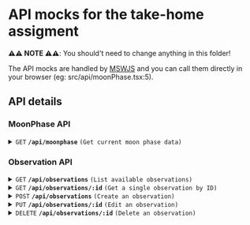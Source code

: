 # API mocks for the take-home assigment

**⚠️⚠️ NOTE ⚠️⚠️**: You should't need to change anything in this folder!

The API mocks are handled by [MSWJS](shttps://mswjs.io/) and you can call them
directly in your browser (eg: src/api/moonPhase.tsx:5).

## API details

### MoonPhase API

<details>
 <summary><code>GET</code> <code><b>/api/moonphase</b></code> <code>(Get current moon phase data)</code></summary>

##### Responses

> | http code | content-type       | response                      |
> | --------- | ------------------ | ----------------------------- |
> | `200`     | `application/json` | `JSON Object <MoonPhaseData>` |

##### Response detail

```json
{
  "phase": "New Moon | Waxing crescent | First quarter | Waxing gibbous | Full Moon | Waning gibbous | Last quarter | Waning crescent",
  "illumination": "<float between 0 and 100>"
}
```

</details>

### Observation API

<details>
 <summary><code>GET</code> <code><b>/api/observations</b></code> <code>(List available observations)</code></summary>

##### Parameters

> | name | type     | data type | description                  |
> | ---- | -------- | --------- | ---------------------------- |
> | skip | optional | number    | Page index                   |
> | take | optional | number    | Number of elements in a page |

##### Responses

> | http code | content-type       | response                         |
> | --------- | ------------------ | -------------------------------- |
> | `200`     | `application/json` | `JSON Object <ObservationsData>` |

##### Response detail

```json
{
    "observations": [
        {
        "id": "<UUID>",
        "date": "<ISO 8601 date of the observation>",
        "phase": "New Moon | Waxing crescent | First quarter | Waxing gibbous | Full Moon | Waning gibbous | Last quarter | Waning crescent",
        "illumination": "<float between 0 and 100>"
        },
        ...
    ],
    "total": "total number of observation in DB"
}
```

</details>

<details>
 <summary><code>GET</code> <code><b>/api/observations/:id</b></code> <code>(Get a single observation by ID)</code></summary>

##### Responses

> | http code | content-type       | response                            |
> | --------- | ------------------ | ----------------------------------- |
> | `200`     | `application/json` | `JSON Object <Observation>`         |
> | `404`     | `application/json` | `{ error: "No observation found" }` |

##### Response detail

```json
{
    "id": "<UUID>",
    "date": "<ISO 8601 date of the observation>",
    "phase": "New Moon | Waxing crescent | First quarter | Waxing gibbous | Full Moon | Waning gibbous | Last quarter | Waning crescent",
    "illumination": "<float between 0 and 100>"
},

```

</details>

<details>
 <summary><code>POST</code> <code><b>/api/observations</b></code> <code>(Create an observation)</code></summary>

##### Responses

> | http code | content-type       | response                                |
> | --------- | ------------------ | --------------------------------------- |
> | `201`     | `application/json` | `JSON Object <Observation>`             |
> | `400`     | `application/json` | `{ error: "Invalid observation data" }` |

##### Request body

```json
{
    "date": "<ISO 8601 date of the observation>",
    "phase": "New Moon | Waxing crescent | First quarter | Waxing gibbous | Full Moon | Waning gibbous | Last quarter | Waning crescent",
    "illumination": "<float between 0 and 100>"
},

```

All fields are optionals.

##### Response detail

```json
{
    "id": "<UUID>",
    "date": "<ISO 8601 date of the observation>",
    "phase": "New Moon | Waxing crescent | First quarter | Waxing gibbous | Full Moon | Waning gibbous | Last quarter | Waning crescent",
    "illumination": "<float between 0 and 100>"
},

```

</details>

<details>
 <summary><code>PUT</code> <code><b>/api/observations/:id</b></code> <code>(Edit an observation)</code></summary>

##### Responses

> | http code | content-type       | response                                |
> | --------- | ------------------ | --------------------------------------- |
> | `200`     | `application/json` | `JSON Object <Observation>`             |
> | `400`     | `application/json` | `{ error: "Invalid observation data" }` |
> | `404`     | `application/json` | `{ error: "No observation found" }`     |

##### Request body

```json
{
    "date": "<ISO 8601 date of the observation>",
    "phase": "New Moon | Waxing crescent | First quarter | Waxing gibbous | Full Moon | Waning gibbous | Last quarter | Waning crescent",
    "illumination": "<float between 0 and 100>"
},

```

All fields are optionals.

##### Response detail

```json
{
    "id": "<UUID>",
    "date": "<ISO 8601 date of the observation>",
    "phase": "New Moon | Waxing crescent | First quarter | Waxing gibbous | Full Moon | Waning gibbous | Last quarter | Waning crescent",
    "illumination": "<float between 0 and 100>"
},

```

</details>

<details>
 <summary><code>DELETE</code> <code><b>/api/observations/:id</b></code> <code>(Delete an observation)</code></summary>

##### Responses

> | http code | content-type       | response                            |
> | --------- | ------------------ | ----------------------------------- |
> | `204`     | null               | null                                |
> | `404`     | `application/json` | `{ error: "No observation found" }` |

</details>
